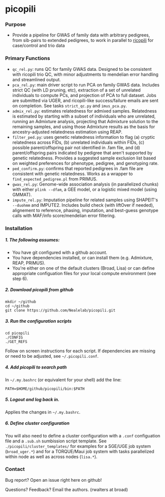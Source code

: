 # picopili

### Purpose

* Provide a pipeline for GWAS of family data with arbitrary pedigrees, from sib-pairs to extended pedigrees, to work in parallel to [ricopili](https://github.com/Nealelab/ricopili) for case/control and trio data

### Primary Functions

* `qc_rel.py`: runs QC for family GWAS data. Designed to be consistent with ricopili trio QC, with minor adjustments to mendelian error handling and streamlined output.
* `pca_rel.py`: main driver script to run PCA on family GWAS data. Includes strict QC (with LD pruning, etc), extraction of a set of unrelated individuals to compute PCs, and projection of PCA to full dataset. Jobs are submitted via UGER, and ricopili-like success/failure emails are sent on completion. See tasks `strict_qc.py` and `imus_pca.py`.
* `admix_rel.py`: estimates relatedness for admixed samples. Relatedness is estimated by starting with a subset of individuals who are unrelated, running an Admixture analysis, projecting that Admixture solution to the remaining samples, and using those Admixture results as the basis for ancestry-adjusted relatedness estimation using REAP.
* `filter_ped.py`: uses genetic relatedness information to flag (a) cryptic relatedness across FIDs, (b) unrelated individuals within FIDs, (c) possible parent/offspring pair not identified in .fam file, and (d) parent/offspring pairs indicated by pedigree that aren't supported by genetic relatedness. Provides a suggested sample exclusion list based on weighted preferences for phenotype, pedigree, and genotyping rate.
* `ped_confirm.py`: confirms that reported pedigrees in .fam file are consistent with genetic relatedness. Works as a wrapper to `find_expected_pedigree.pl` from PRIMUS.
* `gwas_rel.py`: Genome-wide association analysis (in parallelized chunks) with either `plink --dfam`, a GEE model, or a logistic mixed model (using GMMAT).
* `impute_rel.py`: Imputation pipeline for related samples using SHAPEIT's `--duohmm` and IMPUTE2. Includes build check (with liftOver if needed), alignement to reference, phasing, imputation, and best-guess genotype calls with MAF/info score/mendelian error filtering.


### Installation

##### 1. The following assumes:

* You have git configured with a github account.
* You have dependencies installed, or can install them (e.g. Admixture, REAP, PRIMUS).
* You're either on one of the default clusters (Broad, Lisa) or can define appropriate configuation files for your local compute environment (see step 6).

##### 2. Download picopili from github

```
mkdir ~/github
cd ~/github
git clone https://github.com/Nealelab/picopili.git
```

##### 3. Run the configuration scripts

```
cd picopili
./CONFIG
./GET_REFS
```
Follow on screen instructions for each script. If dependencies are missing or need to be adjusted, see `~/.picopili.conf`.

##### 4. Add picopili to search path

In `~/.my.bashrc` (or equivalent for your shell) add the line:

```
PATH=$HOME/github/picopili/bin:$PATH
```

##### 5. Logout and log back in.

Applies the changes in `~/.my.bashrc`.

##### 6. Define cluster configuration

You will also need to define a cluster configuration with a `.conf` configuation file and a `.sub.sh` sumbission script template. See `./picopili/cluster_templates/` for examples for a SGE/UGE job system (`broad_uger.*`) and for a TORQUE/Maui job system with tasks parallelized within node as well as across nodes (`lisa.*`).


### Contact

Bug report? Open an issue right here on github!

Questions? Feedback? Email the authors. (rwalters at broad)

